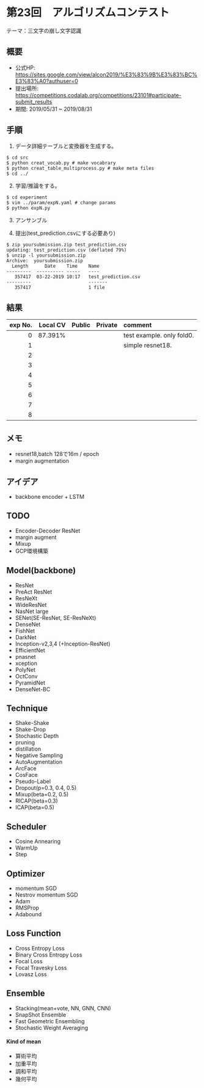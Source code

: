 # 第23回　アルゴリズムコンテスト
テーマ：三文字の崩し文字認識

## 概要
- 公式HP: https://sites.google.com/view/alcon2019/%E3%83%9B%E3%83%BC%E3%83%A0?authuser=0
- 提出場所: https://competitions.codalab.org/competitions/23101#participate-submit_results
- 期間: 2019/05/31 ~ 2019/08/31

## 手順
1. データ詳細テーブルと変換器を生成する。
```
$ cd src
$ python creat_vocab.py # make vocabrary
$ python creat_table_multiprocess.py # make meta files
$ cd ../
```
2. 学習/推論をする。
```
$ cd experiment
$ vim ../param/expN.yaml # change params
$ python expN.py
```

3. アンサンブル

4. 提出(test_prediction.csvにする必要あり)
```
$ zip yoursubmission.zip test_prediction.csv
updating: test_prediction.csv (deflated 79%)
$ unzip -l yoursubmission.zip
Archive:  yoursubmission.zip
  Length      Date    Time    Name
---------  ---------- -----   ----
   357417  03-22-2019 10:17   test_prediction.csv
---------                     -------
   357417                     1 file
```


## 結果
| exp No. | Local CV | Public | Private | comment |
| ------: | -------: | -----: | ------: | :------ |
| 0       |  87.391% |        |         | test example. only fold0. |
| 1       |          |        |         | simple resnet18.  |
| 2       |          |        |         |         |
| 3       |          |        |         |         |
| 4       |          |        |         |         |
| 5       |          |        |         |         |
| 6       |          |        |         |         |
| 7       |          |        |         |         |
| 8       |          |        |         |         |


## メモ
- resnet18,batch 128で16m / epoch
- margin augmentation


## アイデア
- backbone encoder + LSTM


## TODO
- Encoder-Decoder ResNet
- margin augment
- Mixup
- GCP環境構築


## Model(backbone)
- ResNet
- PreAct ResNet
- ResNeXt
- WideResNet
- NasNet large
- SENet(SE-ResNet, SE-ResNeXt)
- DenseNet
- FishNet
- DarkNet
- Inception-v2,3,4 (+Inception-ResNet)
- EfficientNet
- pnasnet
- xception
- PolyNet
- OctConv
- PyramidNet
- DenseNet-BC


## Technique
- Shake-Shake
- Shake-Drop
- Stochastic Depth
- pruning
- distillation
- Negative Sampling
- AutoAugmentation
- ArcFace
- CosFace
- Pseudo-Label
- Dropout(p=0.3, 0.4, 0.5)
- Mixup(beta=0.2, 0.5)
- RICAP(beta=0.3)
- ICAP(beta=0.5)


## Scheduler
- Cosine Annearing
- WarmUp
- Step


## Optimizer
- momentum SGD
- Nestrov momentum SGD
- Adam
- RMSProp
- Adabound


## Loss Function
- Cross Entropy Loss
- Binary Cross Entropy Loss
- Focal Loss
- Focal Travesky Loss
- Lovasz Loss


## Ensemble
- Stacking(mean+vote, NN, GNN, CNN)
- SnapShot Ensemble
- Fast Geometric Ensembling
- Stochastic Weight Averaging


#### Kind of mean
- 算術平均
- 加重平均
- 調和平均
- 幾何平均


